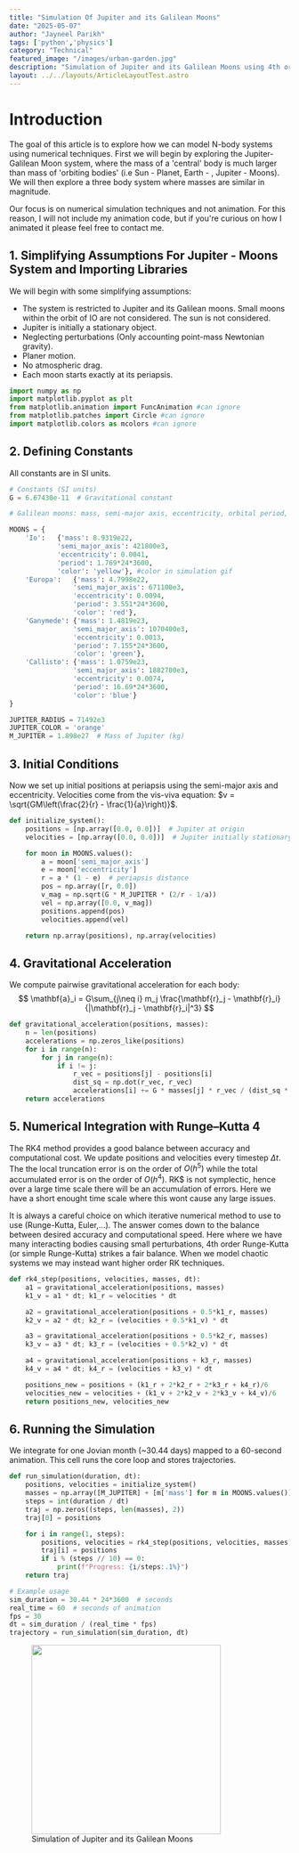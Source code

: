 ```yaml
---
title: "Simulation Of Jupiter and its Galilean Moons"
date: "2025-05-07"
author: "Jayneel Parikh"
tags: ['python','physics']
category: "Technical"
featured_image: "/images/urban-garden.jpg"
description: "Simulation of Jupiter and its Galilean Moons using 4th order Runge-Kutta techniques. Expanded to N-body problem and simulation of chaotic motion. This article was inspired by my friend Cam."
layout: ../../layouts/ArticleLayoutTest.astro
---
```


# Introduction
The goal of this article is to explore how we can model N-body systems using numerical techniques. First we will begin by exploring the Jupiter-Galilean Moon system, where the mass of a 'central' body is much larger than mass of 'orbiting bodies' (i.e Sun - Planet, Earth - , Jupiter - Moons). We will then explore a three body system where masses are similar in magnitude. 

<div class = 'remarks'>
Our focus is on numerical simulation techniques and not animation. For this reason, I will not include my animation code, but if you're curious on how I animated it please feel free to contact me.
</div>

## 1. Simplifying Assumptions For Jupiter - Moons System and Importing Libraries 
We will begin with some simplifying assumptions:
 - The system is restricted to Jupiter and its Galilean moons. Small moons within the orbit of IO are not considered. The sun is not considered.
 - Jupiter is initially a stationary object.
 - Neglecting perturbations (Only accounting point-mass Newtonian gravity). 
 - Planer motion.
 - No atmospheric drag.
 - Each moon starts exactly at its periapsis.


```python
import numpy as np
import matplotlib.pyplot as plt
from matplotlib.animation import FuncAnimation #can ignore
from matplotlib.patches import Circle #can ignore
import matplotlib.colors as mcolors #can ignore
```

## 2. Defining Constants

All constants are in SI units.

```python
# Constants (SI units)
G = 6.67430e-11  # Gravitational constant

# Galilean moons: mass, semi-major axis, eccentricity, orbital period, and visualization color

MOONS = {
    'Io':   {'mass': 8.9319e22, 
            'semi_major_axis': 421800e3, 
            'eccentricity': 0.0041, 
            'period': 1.769*24*3600, 
            'color': 'yellow'}, #color in simulation gif
    'Europa':   {'mass': 4.7998e22, 
                'semi_major_axis': 671100e3, 
                'eccentricity': 0.0094, 
                'period': 3.551*24*3600, 
                'color': 'red'},
    'Ganymede': {'mass': 1.4819e23, 
                'semi_major_axis': 1070400e3, 
                'eccentricity': 0.0013, 
                'period': 7.155*24*3600, 
                'color': 'green'},
    'Callisto': {'mass': 1.0759e23, 
                'semi_major_axis': 1882700e3, 
                'eccentricity': 0.0074, 
                'period': 16.69*24*3600, 
                'color': 'blue'}
}

JUPITER_RADIUS = 71492e3 
JUPITER_COLOR = 'orange'
M_JUPITER = 1.898e27  # Mass of Jupiter (kg)
```

## 3. Initial Conditions
Now we set up initial positions at periapsis using the semi-major axis and eccentricity. Velocities come from the vis-viva equation: $v = \sqrt{GM\left(\frac{2}{r} - \frac{1}{a}\right)}$.


```python
def initialize_system():
    positions = [np.array([0.0, 0.0])]  # Jupiter at origin
    velocities = [np.array([0.0, 0.0])]  # Jupiter initially stationary

    for moon in MOONS.values():
        a = moon['semi_major_axis']
        e = moon['eccentricity']
        r = a * (1 - e)  # periapsis distance
        pos = np.array([r, 0.0])
        v_mag = np.sqrt(G * M_JUPITER * (2/r - 1/a))
        vel = np.array([0.0, v_mag])
        positions.append(pos)
        velocities.append(vel)

    return np.array(positions), np.array(velocities)
```

## 4. Gravitational Acceleration
We compute pairwise gravitational acceleration for each body: 
$$
\mathbf{a}_i = G\sum_{j\neq i} m_j \frac{\mathbf{r}_j - \mathbf{r}_i}{|\mathbf{r}_j - \mathbf{r}_i|^3}
$$

```python
def gravitational_acceleration(positions, masses):
    n = len(positions)
    accelerations = np.zeros_like(positions)
    for i in range(n):
        for j in range(n):
            if i != j:
                r_vec = positions[j] - positions[i]
                dist_sq = np.dot(r_vec, r_vec)
                accelerations[i] += G * masses[j] * r_vec / (dist_sq * np.sqrt(dist_sq))
    return accelerations
```

## 5. Numerical Integration with Runge–Kutta 4
The RK4 method provides a good balance between accuracy and computational cost. We update positions and velocities every timestep $\Delta t$. The  the local truncation error is on the order of  $O(h^{5})$ while the total accumulated error is on the order of $O(h^{4})$. RK$ is not symplectic, hence over a large time scale there will be an accumulation of errors. Here we have a short enought time scale where this wont cause any large issues.

<div class ='remarks' >
It is always a careful choice on which iterative numerical method to use to use (Runge-Kutta, Euler,...). The answer comes down to the balance between desired accuracy and computational speed. Here where we have many interacting bodies causing small perturbations, 4th order Runge-Kutta (or simple Runge-Kutta) strikes a fair balance. When we model chaotic systems we may instead want higher order RK techniques.
</div>

```python
def rk4_step(positions, velocities, masses, dt):
    a1 = gravitational_acceleration(positions, masses)
    k1_v = a1 * dt; k1_r = velocities * dt

    a2 = gravitational_acceleration(positions + 0.5*k1_r, masses)
    k2_v = a2 * dt; k2_r = (velocities + 0.5*k1_v) * dt

    a3 = gravitational_acceleration(positions + 0.5*k2_r, masses)
    k3_v = a3 * dt; k3_r = (velocities + 0.5*k2_v) * dt

    a4 = gravitational_acceleration(positions + k3_r, masses)
    k4_v = a4 * dt; k4_r = (velocities + k3_v) * dt

    positions_new = positions + (k1_r + 2*k2_r + 2*k3_r + k4_r)/6
    velocities_new = velocities + (k1_v + 2*k2_v + 2*k3_v + k4_v)/6
    return positions_new, velocities_new
```

## 6. Running the Simulation
We integrate for one Jovian month (~30.44 days) mapped to a 60-second animation. This cell runs the core loop and stores trajectories.

```python
def run_simulation(duration, dt):
    positions, velocities = initialize_system()
    masses = np.array([M_JUPITER] + [m['mass'] for m in MOONS.values()])
    steps = int(duration / dt)
    traj = np.zeros((steps, len(masses), 2))
    traj[0] = positions

    for i in range(1, steps):
        positions, velocities = rk4_step(positions, velocities, masses, dt)
        traj[i] = positions
        if i % (steps // 10) == 0:
            print(f"Progress: {i/steps:.1%}")
    return traj

# Example usage
sim_duration = 30.44 * 24*3600  # seconds
real_time = 60  # seconds of animation
fps = 30
dt = sim_duration / (real_time * fps)
trajectory = run_simulation(sim_duration, dt)
```
<figure>
<img src="/images/jupiter_moons.gif"  style="width:9cm;height:9cm" />
<figcaption> 
Simulation of Jupiter and its Galilean Moons
</figcaption>
</figure>
